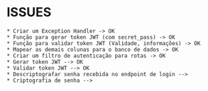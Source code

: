 # ISSUES
    * Criar um Exception Handler -> OK
    * Função para gerar token JWT (com secret_pass) -> OK
    * Função para validar token JWT (Validade, informações) -> OK
    * Mapear as demais colunas para o banco de dados -> OK
    * Criar um filtro de autenticação para rotas -> OK
    * Gerar token JWT --> OK
    * Validar token JWT --> OK
    * Descriptografar senha recebida no endpoint de login --> 
    * Criptografia de senha --> 
    
